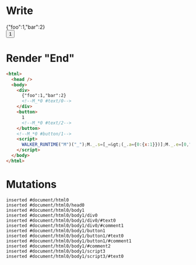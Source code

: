 # Write
  <div>{"foo":1,"bar":2}<!--M_*0 #text/0--></div><button>1<!--M_*0 #text/2--></button><!--M_*0 #button/1--><script>WALKER_RUNTIME("M")("_");M._.s=[_=>(_.a={0:{x:1}})];M._.e=[0,"packages/translator-tags/src/__tests__/fixtures/define-tag-object/template.marko_0_x"];M._.d=1;M._.w()</script>


# Render "End"
```html
<html>
  <head />
  <body>
    <div>
      {"foo":1,"bar":2}
      <!--M_*0 #text/0-->
    </div>
    <button>
      1
      <!--M_*0 #text/2-->
    </button>
    <!--M_*0 #button/1-->
    <script>
      WALKER_RUNTIME("M")("_");M._.s=[_=&gt;(_.a={0:{x:1}})];M._.e=[0,"packages/translator-tags/src/__tests__/fixtures/define-tag-object/template.marko_0_x"];M._.d=1;M._.w()
    </script>
  </body>
</html>
```

# Mutations
```
inserted #document/html0
inserted #document/html0/head0
inserted #document/html0/body1
inserted #document/html0/body1/div0
inserted #document/html0/body1/div0/#text0
inserted #document/html0/body1/div0/#comment1
inserted #document/html0/body1/button1
inserted #document/html0/body1/button1/#text0
inserted #document/html0/body1/button1/#comment1
inserted #document/html0/body1/#comment2
inserted #document/html0/body1/script3
inserted #document/html0/body1/script3/#text0
```